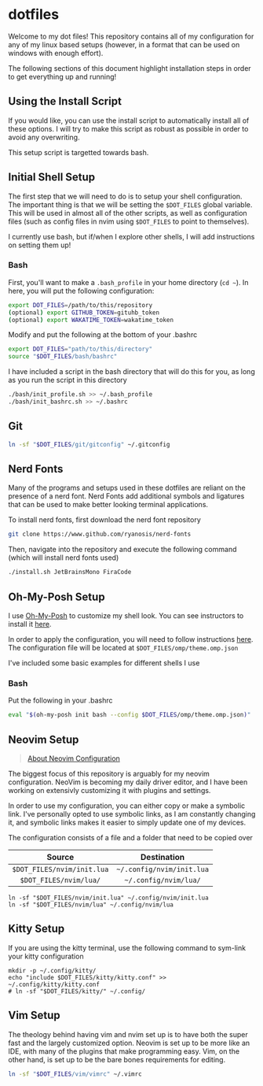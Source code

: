 # dotfiles

Welcome to my dot files! This repository contains all of my configuration for any of my linux based setups (however, in a format that can be used on windows with enough effort).

The following sections of this document highlight installation steps in order to get everything up and running!

## Using the Install Script

If you would like, you can use the install script to automatically install all of these options. I will try to make this script as robust as possible in order to avoid any overwriting.

This setup script is targetted towards bash.


## Initial Shell Setup

The first step that we will need to do is to setup your shell configuration. The important thing is that we will be setting the `$DOT_FILES` global variable. This will be used in almost all of the other scripts, as well as configuration files (such as config files in nvim using `$DOT_FILES` to point to themselves).

I currently use bash, but if/when I explore other shells, I will add instructions on setting them up!

### Bash

First, you'll want to make a `.bash_profile` in your home directory (`cd ~`). In here, you will put the following configuration:

```bash
export DOT_FILES=/path/to/this/repository
(optional) export GITHUB_TOKEN=gituhb_token
(optional) export WAKATIME_TOKEN=wakatime_token
```


Modify and put the following at the bottom of your .bashrc
```bash
export DOT_FILES="path/to/this/directory"
source "$DOT_FILES/bash/bashrc"
```

I have included a script in the bash directory that will do this for you, as long as you run the script in this directory

```bash
./bash/init_profile.sh >> ~/.bash_profile
./bash/init_bashrc.sh >> ~/.bashrc
```

## Git

```bash
ln -sf "$DOT_FILES/git/gitconfig" ~/.gitconfig
```

## Nerd Fonts

Many of the programs and setups used in these dotfiles are reliant on the presence of a nerd font. Nerd Fonts add additional symbols and ligatures that can be used to make better looking terminal applications. 

To install nerd fonts, first download the nerd font repository

```bash
git clone https://www.github.com/ryanosis/nerd-fonts
```
Then, navigate into the repository and execute the following command (which will install nerd fonts used)

```bash
./install.sh JetBrainsMono FiraCode
```

## Oh-My-Posh Setup

I use [Oh-My-Posh](https://ohmyposh.dev) to customize my shell look. You can see instructors to install it [here](https://ohmyposh.dev/docs/installation/linux).

In order to apply the configuration, you will need to follow instructions [here](https://ohmyposh.dev/docs/installation/customize). The configuration file will be located at `$DOT_FILES/omp/theme.omp.json`

I've included some basic examples for different shells I use

### Bash
Put the following in your .bashrc
```bash
eval "$(oh-my-posh init bash --config $DOT_FILES/omp/theme.omp.json)"
```

## Neovim Setup

> [About Neovim Configuration](./nvim/README.md)

The biggest focus of this repository is arguably for my neovim configuration. NeoVim is becoming my daily driver editor, and I have been working on extensivly customizing it with plugins and settings.


In order to use my configuration, you can either copy or make a symbolic link. I've personally opted to use symbolic links, as I am constantly changing it, and symbolic links makes it easier to simply update one of my devices.

The configuration consists of a file and a folder that need to be copied over

| Source | Destination |
| :--: | :--: |
| `$DOT_FILES/nvim/init.lua` | `~/.config/nvim/init.lua` |
| `$DOT_FILES/nvim/lua/` | `~/.config/nvim/lua/` |

```shell
ln -sf "$DOT_FILES/nvim/init.lua" ~/.config/nvim/init.lua
ln -sf "$DOT_FILES/nvim/lua" ~/.config/nvim/lua
```

## Kitty Setup

If you are using the kitty terminal, use the following command to sym-link your kitty configuration

```shell
mkdir -p ~/.config/kitty/
echo "include $DOT_FILES/kitty/kitty.conf" >> ~/.config/kitty/kitty.conf
# ln -sf "$DOT_FILES/kitty/" ~/.config/
```


## Vim Setup

The theology behind having vim and nvim set up is to have both the super fast and the largely customized option. Neovim is set up to be more like an IDE, with many of the plugins that make programming easy. Vim, on the other hand, is set up to be the bare bones requirements for editing. 

```sh
ln -sf "$DOT_FILES/vim/vimrc" ~/.vimrc
```
